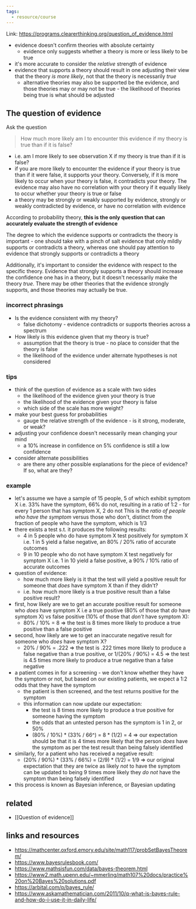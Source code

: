 ```yaml
---
tags:
  - resource/course
---
```


Link: https://programs.clearerthinking.org/question_of_evidence.html

- evidence doesn't confirm theories with absolute certainty
    * evidence only suggests whether a theory is more or less likely to be true
- it's more accurate to consider the _relative_ strength of evidence
- evidence that supports a theory should result in one adjusting their view that the theory _is more likely_, not that the theory is necessarily _true_
	- alternative theories may also be supported be the evidence, and those theories may or may not be true - the likelihood of theories being true is what should be adjusted

## The question of evidence

Ask the question

> How much more likely am I to encounter this evidence if my theory is true
    than if it is false?

- i.e. am I more likely to see observation X if my theory is true than if it is
    false?
- if you are more likely to encounter the evidence if your theory is true than if
    it were false, it supports your theory. Conversely, if it is more likely to
    occur when your theory is false, it contradicts your theory. The evidence
    may also have no correlation with your theory if it equally likely to occur
    whether your theory is true or false
- a theory may be strongly or weakly supported by evidence, strongly or weakly
    contradicted by evidence, or have no correlation with evidence

According to probability theory, **this is the only question that can accurately
evaluate the strength of evidence**

The degree to which the evidence supports or contradicts the theory is important -
one should take with a pinch of salt evidence that only mildly supports or
contradicts a theory, whereas one should pay attention to evidence that strongly
supports or contradicts a theory

Additionally, it's important to consider the evidence with respect to the specific theory. Evidence that strongly supports a theory should increase the confidence one has in a theory, but it doesn't necessarily make the theory _true_. There may be other theories that the evidence strongly supports, and those theories may actually be true.

### incorrect phrasings

- Is the evidence consistent with my theory?
	- false dichotomy - evidence contradicts or supports theories across a spectrum
- How likely is this evidence given that my theory is true?
    - assumption that the theory is true - no place to consider that the theory is false
    - the likelihood of the evidence under alternate hypotheses is not considered

### tips

- think of the question of evidence as a scale with two sides
	- the likelihood of the evidence given your theory is true
	- the likelihood of the evidence given your theory is false
	- which side of the scale has more weight?
- make your best guess for probabilities
	- gauge the relative strength of the evidence - is it strong, moderate, or weak?
- adjusting your confidence doesn't necessarily mean changing your mind
	- a 10% increase in confidence on 5% confidence is still a low confidence
- consider alternate possibilities
	- are there any other possible explanations for the piece of evidence? If so, what are they?

### example

- let's assume we have a sample of 15 people, 5 of which exhibit symptom X
    i.e. 33% have the symptom, 66% do not, resulting in a ratio of 1:2 - for
    every 1 person that has symptom X, 2 do not
    This is the _ratio of people who have the symptom_ versus those who don't,
    distinct from the fraction of people who have the symptom, which is 1/3
- there exists a test s.t. it produces the following results:
    * 4 in 5 people who do have symptom X test positively for symptom X
        i.e. 1 in 5 yield a false negative, an 80% / 20% ratio of accurate
        outcomes
    * 9 in 10 people who do not have symptom X test negatively for symptom X
        i.e. 1 in 10 yield a false positive, a 90% / 10% ratio of accurate
        outcomes
- question of evidence:
    * how much more likely is it that the test will yield a positive result for
        someone that _does_ have symptom X than if they didn't?
    * i.e. how much more likely is a true positive result than a false positive
        result?
- first, how likely are we to get an accurate positive result for someone who
    _does_ have symptom X
    i.e a true positive (80% of those that _do_ have symptom X) vs
    false positive (10% of those that _don't_ have symptom X):
    * 80% / 10% = 8 => the test is 8 times more likely to produce a true positive
    than a false positive
- second, how likely are we to get an inaccurate negative result for someone
    who _does_ have symptom X?
    * 20% / 90% = .222 => the test is .222 times more likely to produce a false
    negative than a true positive, or
    1/(20% / 90%) = 4.5 => the test is 4.5 times more likely to produce a true
    negative than a false negative
- a patient comes in for a screening - we don't know whether they have the symptom
    or not, but based on our existing patients, we expect a 1:2 odds that they
    have the symptom
    - the patient is then screened, and the test returns positive for the symptom
    - this information can now update our expectation:
        * the test is 8 times more likely to produce a true positive for someone
            having the symptom
        * the odds that an untested person has the symptom is 1 in 2, or 50%
        * (80% / 10%) * (33% / 66^) = 8 * (1/2) = 4 => our expectation should be
            that it is 4 times more likely that the person _does_ have the
            symptom as per the test result than being falsely identified
- similarly, for a patient who has received a negative result:
    * (20% / 90%) * (33% / 66%) = (2/9) * (1/2) = 1/9 => our original expectation
        that they are twice as likely _not_ to have the symptom can be updated to
        being 9 times more likely they _do not_ have the symptom than being
        falsely identified
- this process is known as Bayesian inference, or Bayesian updating

## related

- [[Question of evidence]]


## links and resources

- https://mathcenter.oxford.emory.edu/site/math117/probSetBayesTheorem/
- https://www.bayesrulesbook.com/
- https://www.mathsisfun.com/data/bayes-theorem.html
- https://www2.math.upenn.edu/~mmerling/math107%20docs/practice%20on%20Bayes%20solutions.pdf
- https://arbital.com/p/bayes_rule/
- https://www.askamathematician.com/2011/10/q-what-is-bayes-rule-and-how-do-i-use-it-in-daily-life/








